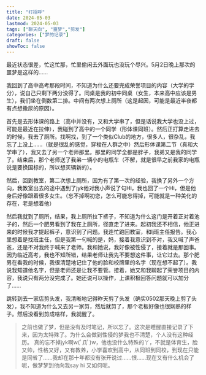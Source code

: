 ```yaml
---
title: "打招呼"
date: 2024-05-03
lastmod: 2024-05-03
tags: ["聊天向", "噩梦","剪发"]
categories: ["梦的记录"]
draft: false
showToc: false
---
```


最近状态很差，忙这忙那，忙里偷闲去外面玩也没玩个尽兴。5月2日晚上那次的噩梦是这样的……

<!--more-->



我回到了高中高考那段时间，不知道为什么还要完成荣誉项目的内容（大学的学分），说自己只剩下两分没得了。同桌是我的初中同桌（女生，本来高中应该是男生），我们坐在倒数第二排。中间有两次想上厕所（这是起因，可能是最近半夜都有点想撒尿的原因）。

首先是去形体课的路上（高中并没有，又和大学串了，但是话说我大学也没上过，可能是最近在拉伸），我碰到了高中的一个同学（形体课同班）。然后正打算走进去的时候，我去了厕所。找啊找，到了一个类似Club的地方，很多人，很杂乱，我忘了上没上……（就是很乱的感觉，穿梭在人群之中）然后形体课第二节（真和大学串了），我又去了另一个老师那里。那里的同学全都是胖子，我弟又是我的同学了。结束后，那个老师送了我弟一辆小的电瓶车（不解，就是很早之前我家的电瓶说是要换国标的，所以想买辆新的）。

然后，回到教室，第二次想上厕所，因为有了第一次的经验，我换了另外一个方向，我教室出去的途中遇到了jyk他对我小声说了句Hi，我也回了一个Hi，但是他身后好像跟着很多女生。（忘不掉啊初恋，怎么可能忘得掉，可能就是一种美化的存在，老是想着他）

然后我就到了厕所，结果，我上厕所拉下裤子，不知道为什么这门是开着正对着池子的，然后一个肥男看到了我在上厕所，径直走了进来。起初我还不相信，他正进来的时候我才提起裤子，意识到了问题。我连忙跑回教室，和lj班主任报告。我心里想着是找班主任，但是我第一句喊的是，妈，接着我意识到不对，我又喊了声爸爸，还是不对我终于喊来了老师。我和她说，我好像被性侵了，接着就是那回事。因为临近高考，我也不知所错，结果老师让我先不要想这件事，让它过去。那个肥男在看我的时候，我很清楚地记住了他的脸和校牌里的名字（现在想不起了）。我说我知道他名字，但是老师还是让我不要管。接着，她又和我聊起了荣誉项目的内容，我说只有两分没完成了。她还说可以操作，上课积极回答问题就可以加分了……

跳转到去一家店剪头发，我清晰地记得昨天剪了头发（确实0502那天晚上剪了头发），我不知道为什么又去另一家剪，然后就剪了，那个老板好像也很娴熟的样子。然后没看到剪成啥样，我就醒了。

> 之前也做了梦，但是没有及时笔记，所以忘了。这次是睡醒直接记录了下来，因为太特殊了。为什么会做到性侵的梦我也不清楚，个人没有这种经历。
> 真的忘不掉jyk啊w(ﾟДﾟ)w，他也没什么特殊的丫，不就是体育生，脸又帅，性格又好，又有教养，小学喜欢到高中，从同班到同校，到现在只能是同省了……我却在那十年都没有张开说过……恨……现在又有什么机会了呢，做梦梦到他向我say hi 又如何呢。
